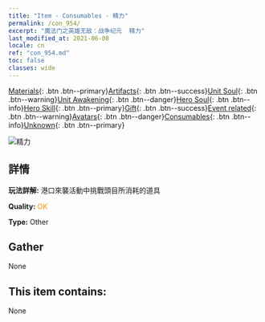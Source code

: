```yaml
---
title: "Item - Consumables - 精力"
permalink: /con_954/
excerpt: "魔法门之英雄无敌：战争纪元  精力"
last_modified_at: 2021-06-08
locale: cn
ref: "con_954.md"
toc: false
classes: wide
---
```

 [Materials](/ItemsCN/){: .btn .btn--primary}[Artifacts](/ItemsCN/Artifacts/){: .btn .btn--success}[Unit Soul](/ItemsCN/UnitSoul/){: .btn .btn--warning}[Unit Awakening](/ItemsCN/UnitAwakening/){: .btn .btn--danger}[Hero Soul](/ItemsCN/HeroSoul/){: .btn .btn--info}[Hero Skill](/ItemsCN/HeroSkill/){: .btn .btn--primary}[Gift](/ItemsCN/Gift/){: .btn .btn--success}[Event related](/ItemsCN/Events/){: .btn .btn--warning}[Avatars](/ItemsCN/Avatars/){: .btn .btn--danger}[Consumables](/ItemsCN/Consumables/){: .btn .btn--info}[Unknown](/ItemsCN/Unknown/){: .btn .btn--primary}

 ![精力](/images/t/i_40049.png)

## 詳情
 **玩法詳解:** 港口來襲活動中挑戰頭目所消耗的道具

 **Quality:** <span style="color: #FF8C00">OK</span>

 **Type:** Other

## Gather

  None

## This item contains:

  None

